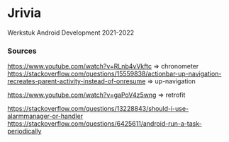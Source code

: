 # Jrivia
Werkstuk Android Development 2021-2022
### Sources
https://www.youtube.com/watch?v=RLnb4vVkftc => chronometer
https://stackoverflow.com/questions/15559838/actionbar-up-navigation-recreates-parent-activity-instead-of-onresume => up-navigation

https://www.youtube.com/watch?v=gaPoV4z5wng => retrofit

https://stackoverflow.com/questions/13228843/should-i-use-alarmmanager-or-handler
https://stackoverflow.com/questions/6425611/android-run-a-task-periodically